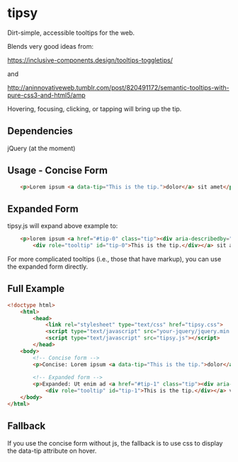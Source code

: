 # tipsy
Dirt-simple, accessible tooltips for the web.

Blends very good ideas from:

https://inclusive-components.design/tooltips-toggletips/

and

http://aninnovativeweb.tumblr.com/post/820491172/semantic-tooltips-with-pure-css3-and-html5/amp

Hovering, focusing, clicking, or tapping will bring up the tip.


## Dependencies

jQuery (at the moment)


## Usage - Concise Form

```html
	<p>Lorem ipsum <a data-tip="This is the tip.">dolor</a> sit amet</p>
```


## Expanded Form

tipsy.js will expand above example to:

```html
	<p>lorem ipsum <a href="#tip-0" class="tip"><div aria-describedby="tip-0">dolor</div>
		<div role="tooltip" id="tip-0">This is the tip.</div></a> sit amet</p>
```

For more complicated tooltips (i.e., those that have markup), you can use the expanded form directly.


## Full Example

```html
<!doctype html>
	<html>
		<head>
			<link rel="stylesheet" type="text/css" href="tipsy.css">
			<script type="text/javascript" src="your-jquery/jquery.min.js"></script>
			<script type="text/javascript" src="tipsy.js"></script>	
		</head>
	<body>
		<!-- Concise form -->
		<p>Concise: Lorem ipsum <a data-tip="This is the tip.">dolor</a> sit amet</p>
		
		<!-- Expanded form -->
		<p>Expanded: Ut enim ad <a href="#tip-1" class="tip"><div aria-describedby="tip-1">minim</div>
			<div role="tooltip" id="tip-1">This is the tip.</div></a> veniamolor</p>
	</body>
</html>
```


## Fallback

If you use the concise form without js, the fallback is to use css to display the data-tip attribute on hover.
